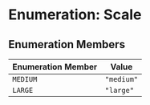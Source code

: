 # Enumeration: Scale

## Enumeration Members

| Enumeration Member | Value |
| ------ | ------ |
| `MEDIUM` | `"medium"` |
| `LARGE` | `"large"` |
